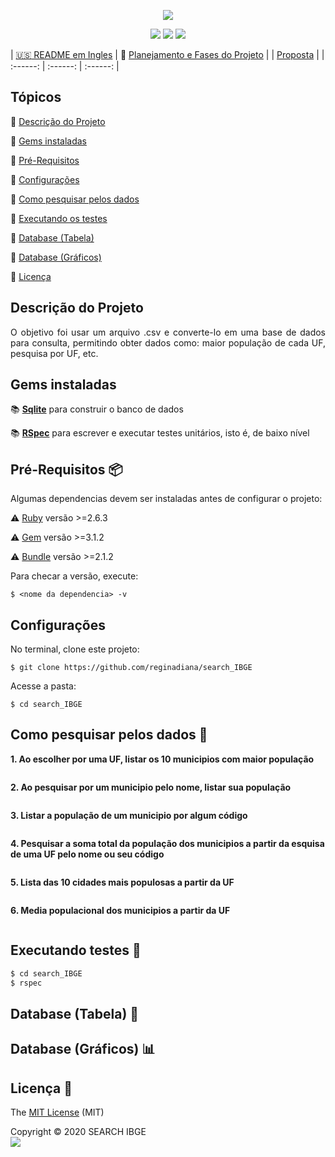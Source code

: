 <p align="center">
  <img src="https://user-images.githubusercontent.com/46378210/84443430-f7ce3b00-ac15-11ea-946b-9937fe8042ab.png">
</p>

<p align="center">
  <img src="https://img.shields.io/apm/l/vim-mode?color=green&label=license&logo=license&logoColor=green&style=for-the-badge"/>
  <img src="http://img.shields.io/static/v1?label=Ruby&message=2.6.3&color=red&style=for-the-badge&logo=ruby"/>
  <img src="http://img.shields.io/static/v1?label=STATUS&message=IN%20PROGRESSS&color=ORANGE&style=for-the-badge">
</p>

| [:us: README em Ingles](https://github.com/reginadiana/search_IBGE/blob/master/README-us.md) | :memo: [Planejamento e Fases do Projeto](https://github.com/reginadiana/search_IBGE/wiki/Search-IBGE---Planejamento---Menu) | | [Proposta](https://github.com/reginadiana/search_IBGE/blob/master/desafio_-_treinadev.pdf) |
| :------: | :------: | :------: |

## Tópicos

:small_orange_diamond: [Descrição do Projeto](#descrição-do-projeto)

:small_orange_diamond: [Gems instaladas](#gems-instaladas)

:small_orange_diamond: [Pré-Requisitos](#pre-requisitos-package)

:small_orange_diamond: [Configurações](#configurações)

:small_orange_diamond: [Como pesquisar pelos dados](#como-pesquisar-pelos-dados-data-mag_right)

:small_orange_diamond: [Executando os testes](#executando-os-testes-memo)

:small_orange_diamond: [Database (Tabela)](#database-tabela-bookmark_tabs)

:small_orange_diamond: [Database (Gráficos)](#database-gráficos-bar_chart)

:small_orange_diamond: [Licença](#licença-trident)

## Descrição do Projeto

<p align="justify">
    O objetivo foi usar um arquivo .csv e converte-lo em uma base de dados para consulta, permitindo obter dados como: maior população de cada UF, pesquisa por UF, etc. 
</p>

## Gems instaladas

:books: [**Sqlite**](https://rubygems.org/gems/pg/versions/0.18.4?locale=pt-BR) para construir o banco de dados 

:books: [**RSpec**](https://github.com/rspec/rspec-rails) para escrever e executar testes unitários, isto é, de baixo nível 

## Pré-Requisitos :package:

Algumas dependencias devem ser instaladas antes de configurar o projeto:

:warning: [Ruby](https://www.ruby-lang.org/pt/documentation/installation/) versão >=2.6.3

:warning: [Gem](https://rubygems.org/pages/download?locale=pt-BR) versão >=3.1.2

:warning: [Bundle](https://bundler.io/man/bundle-install.1.html) versão >=2.1.2

Para checar a versão, execute:
```
$ <nome da dependencia> -v
```
## Configurações

No terminal, clone este projeto:
```
$ git clone https://github.com/reginadiana/search_IBGE
```
Acesse a pasta:
```
$ cd search_IBGE
```

## Como pesquisar pelos dados :mag_right:

**1. Ao escolher por uma UF, listar os 10 municipios com maior população**

```ruby
```

**2. Ao pesquisar por um municipio pelo nome, listar sua população**

```ruby
```

**3. Listar a população de um municipio por algum código**

```ruby
```

**4. Pesquisar a soma total da população dos municipios a partir da esquisa de uma UF pelo nome ou seu código**

```ruby
```

**5. Lista das 10 cidades mais populosas a partir da UF**

```ruby
```

**6. Media populacional dos municipios a partir da UF**

```ruby
```

## Executando testes :memo:

```ruby
$ cd search_IBGE
$ rspec 
```

## Database (Tabela) :bookmark_tabs:

## Database (Gráficos) :bar_chart:

## Licença :trident:

The [MIT License](https://github.com/reginadiana/search_IBGE/blob/master/LICENSE) (MIT)

Copyright :copyright: 2020 SEARCH IBGE
<br/>
<img src="https://badges.frapsoft.com/os/v1/open-source.svg?v=102"/>
